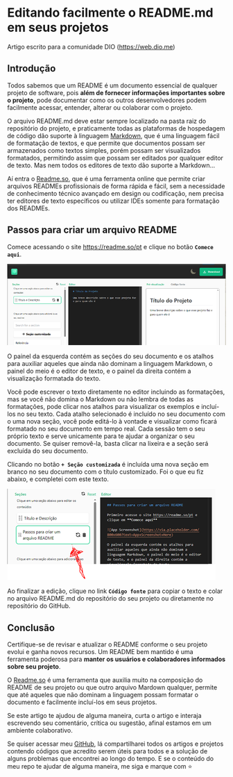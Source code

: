 # Editando facilmente o README.md em seus projetos
Artigo escrito para a comunidade DIO (https://web.dio.me)

## Introdução

Todos sabemos que um README é um documento essencial de qualquer projeto de software, pois **além de fornecer informações importantes sobre o projeto**, pode documentar como os outros desenvolvedores podem facilmente acessar, entender, alterar ou colaborar com o projeto. 

O arquivo README.md deve estar sempre localizado na pasta raiz do repositório do projeto, e praticamente todas as plataformas de hospedagem de código dão suporte à linguagem [Markdown](https://en.wikipedia.org/wiki/Markdown), que é uma linguagem fácil de formatação de textos, e que permite que documentos possam ser armazenados como textos simples, porém possam ser visualizados formatados, permitindo assim que possam ser editados por qualquer editor de texto. Mas nem todos os editores de texto dão suporte a Markdown...

Aí entra o [Readme.so](https://readme.so), que é uma ferramenta online que permite criar arquivos READMEs profissionais de forma rápida e fácil, sem a necessidade de conhecimento técnico avançado em design ou codificação, nem precisa ter editores de texto específicos ou utilizar IDEs somente para formatação dos READMEs.

## Passos para criar um arquivo README

Comece acessando o site https://readme.so/pt e clique no botão **```Comece aqui```**.

![screenshot](assets/readme1.png)

O painel da esquerda contém as seções do seu documento e os atalhos para auxiliar aqueles que ainda não dominam a linguagem Markdown, o painel do meio é o editor de texto, e o painel da direita contém a visualização formatada do texto.

Você pode escrever o texto diretamente no editor incluindo as formatações, mas se você não domina o Markdown ou não lembra de todas as formatações, pode clicar nos atalhos para visualizar os exemplos e incluí-los no seu texto. Cada atalho selecionado é incluído no seu documento com o uma nova seção, você pode editá-lo à vontade e visualizar como ficará formatado no seu documento em tempo real. Cada sessão tem o seu próprio texto e serve unicamente para te ajudar a organizar o seu documento. Se quiser removê-la, basta clicar na lixeira e a seção será excluída do seu documento.

Clicando no botão **```+ Seção customizada```** é incluída uma nova seção em branco no seu documento com o título customizado. Foi o que eu fiz abaixo, e completei com este texto.

![screenshot](assets/readme2.png)

Ao finalizar a edição, clique no link **```Código fonte```** para copiar o texto e colar no arquivo README.md do repositório do seu projeto ou diretamente no repositório do GitHub.

## Conclusão

Certifique-se de revisar e atualizar o README conforme o seu projeto evolui e ganha novos recursos. Um README bem mantido é uma ferramenta poderosa para **manter os usuários e colaboradores informados sobre seu projeto**.

O [Readme.so](https://readme.so) é uma ferramenta que auxilia muito na composição do README de seu projeto ou que outro arquivo Mardown qualquer, permite que até aqueles que não dominam a linguagem possam formatar o documento e facilmente incluí-los em seus projetos.

Se este artigo te ajudou de alguma maneira, curta o artigo e interaja escrevendo seu comentário, crítica ou sugestão, afinal estamos em um ambiente colaborativo. 

Se quiser acessar meu [GitHub](https://github.com/gtnasser), lá compartilharei todos os artigos e projetos contendo códigos que acredito serem úteis para todos e a solução de alguns problemas que encontrei ao longo do tempo. E se o conteúdo do meu repo te ajudar de alguma maneira, me siga e marque com :star:

